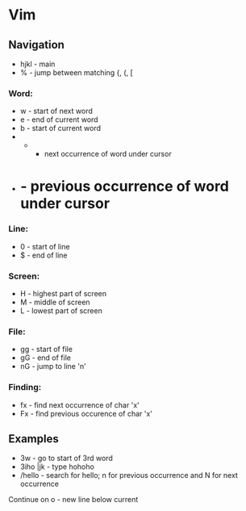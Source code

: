 # Vim
## Navigation
- hjkl - main
- % - jump between matching {, (, [
### Word:
- w - start of next word
- e - end of current word
- b - start of current word
- * - next occurrence of word under cursor
- # - previous occurrence of word under cursor
### Line:
- 0 - start of line
- $ - end of line
### Screen:
- H - highest part of screen
- M - middle of screen
- L - lowest part of screen
### File:
- gg - start of file
- gG - end of file
- nG - jump to line 'n'
### Finding:
- fx - find next occurrence of char 'x'
- Fx - find previous occurence of char 'x'
## Examples
- 3w - go to start of 3rd word
- 3iho <Esc>|jk - type hohoho
- /hello - search for hello; n for previous occurrence and N for next occurrence

Continue on o - new line below current
